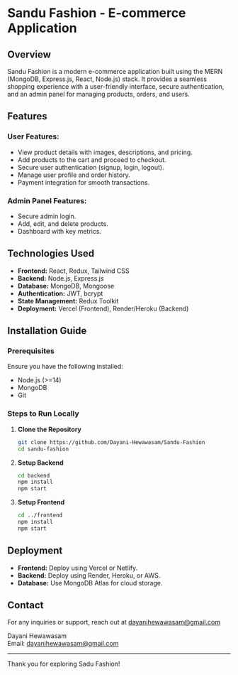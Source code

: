 
# Sandu Fashion - E-commerce Application

## Overview
Sandu Fashion is a modern e-commerce application built using the MERN (MongoDB, Express.js, React, Node.js) stack. It provides a seamless shopping experience with a user-friendly interface, secure authentication, and an admin panel for managing products, orders, and users.

## Features
### User Features:
- View product details with images, descriptions, and pricing.
- Add products to the cart and proceed to checkout.
- Secure user authentication (signup, login, logout).
- Manage user profile and order history.
- Payment integration for smooth transactions.

### Admin Panel Features:
- Secure admin login.
- Add, edit, and delete products.
- Dashboard with key metrics.

## Technologies Used
- **Frontend:** React, Redux, Tailwind CSS
- **Backend:** Node.js, Express.js
- **Database:** MongoDB, Mongoose
- **Authentication:** JWT, bcrypt
- **State Management:** Redux Toolkit
- **Deployment:** Vercel (Frontend), Render/Heroku (Backend)

## Installation Guide

### Prerequisites
Ensure you have the following installed:
- Node.js (>=14)
- MongoDB
- Git

### Steps to Run Locally
1. **Clone the Repository**
   ```sh
   git clone https://github.com/Dayani-Hewawasam/Sandu-Fashion
   cd sandu-fashion
   ```

2. **Setup Backend**
   ```sh
   cd backend
   npm install
   npm start
   ```

3. **Setup Frontend**
   ```sh
   cd ../frontend
   npm install
   npm start
   ```

## Deployment
- **Frontend:** Deploy using Vercel or Netlify.
- **Backend:** Deploy using Render, Heroku, or AWS.
- **Database:** Use MongoDB Atlas for cloud storage.

## Contact
For any inquiries or support, reach out at dayanihewawasam@gmail.com


Dayani Hewawasam  
Email: [dayanihewawasam@gmail.com](mailto:dayanihewawasam@gmail.com)

---
Thank you for exploring Sadu Fashion!

